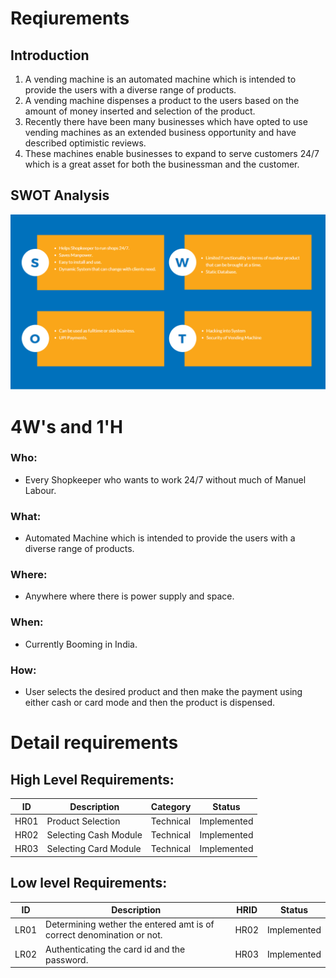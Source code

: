 # Reqiurements

## Introduction
1. A vending machine is an automated machine which is intended to provide the users with a diverse range of products. 
2. A vending machine dispenses a product to the users based on the amount of money inserted and selection of the product.
3. Recently there have been  many businesses which have opted to use vending  machines as an extended business opportunity and 
 have described optimistic reviews.
4. These machines enable businesses to expand to serve customers 24/7 which is a great asset for  both the businessman and the customer. 
 
## SWOT Analysis
 ![SWOT ANALYSIS](https://github.com/manish04-mu/MiniProjectLnT/blob/main/1_Requirements/swot.png)

# 4W&#39;s and 1&#39;H

### Who:
* Every Shopkeeper who wants to work 24/7 without much of Manuel Labour. 

### What:
* Automated Machine which is intended to provide the users with a diverse range of products.
 
### Where:
* Anywhere where there is power supply and space.

### When:
* Currently Booming in India. 

### How:
* User selects the desired product and then make the payment using either cash or card mode and then the product is dispensed.


# Detail requirements
## High Level Requirements:

ID       | Description                              | Category  | Status      |
------   | -----------------------------------------| -------   | -------     |
HR01     |      Product Selection        			| Technical | Implemented |
HR02     |      Selecting Cash Module    			| Technical | Implemented |
HR03     |      Selecting Card Module               | Technical | Implemented |


##  Low level Requirements:

ID    | Description                                 | HRID | Status|
------| --------------------------------------------| ------- | -------|
LR01   | Determining wether the entered amt is of correct denomination or not.| HR02 | Implemented |
LR02   | Authenticating the card id and the password.                          | HR03 | Implemented |


